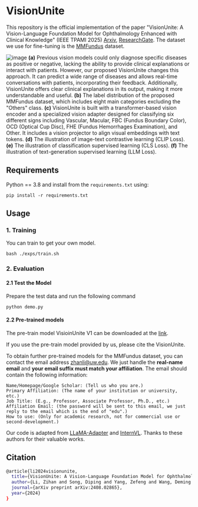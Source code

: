 # VisionUnite
This repository is the official implementation of the paper "VisionUnite: A Vision-Language Foundation Model for Ophthalmology Enhanced with Clinical Knowledge" (IEEE TPAMI 2025) [Arxiv](https://arxiv.org/abs/2408.02865), [ResearchGate](https://www.researchgate.net/publication/394425824_VisionUnite_A_Vision-Language_Foundation_Model_for_Ophthalmology_Enhanced_with_Clinical_Knowledge). The dataset we use for fine-tuning is the [MMFundus](https://github.com/HUANGLIZI/MMFundus) dataset.

![image](https://github.com/HUANGLIZI/VisionUnite/blob/main/VisionUnite_Manuscript.jpg)
**(a)** Previous vision models could only diagnose specific diseases as positive or negative, lacking the ability to provide clinical explanations or interact with patients. However, our proposed VisionUnite changes this approach. It can predict a wide range of diseases and allows real-time conversations with patients, incorporating their feedback. Additionally, VisionUnite offers clear clinical explanations in its output, making it more understandable and useful. **(b)** The label distribution of the proposed MMFundus dataset, which includes eight main categories excluding the "Others" class. **(c)** VisionUnite is built with a transformer-based vision encoder and a specialized vision adapter designed for classifying six different signs including Vascular, Macular, FBC (Fundus Boundary Color), OCD (Optical Cup Disc), FHE (Fundus Hemorrhages Examination), and Other. It includes a vision projector to align visual embeddings with text tokens. **(d)** The illustration of image-text contrastive learning (CLIP Loss). **(e)** The illustration of classification supervised learning (CLS Loss). **(f)** The illustration of text-generation supervised learning (LLM Loss).

## Requirements
Python == 3.8 and install from the ```requirements.txt``` using:
```angular2html
pip install -r requirements.txt
```

## Usage

### 1. Training

You can train to get your own model.

```angular2html
bash ./exps/train.sh
```

### 2. Evaluation

#### 2.1 Test the Model

Prepare the test data and run the following command
```angular2html
python demo.py
```

#### 2.2 Pre-trained models
The pre-train model VisioinUnite V1 can be downloaded at the [link](https://uillinoisedu-my.sharepoint.com/:u:/g/personal/zl111_illinois_edu/Edr7x0BKfQZJmv5nQA50VZEBbKvyVuiQw3MKoGx4Y93DMg?e=3J8JzS). 

If you use the pre-train model provided by us, please cite the VisionUnite.

To obtain further pre-trained models for the MMFundus dataset, you can contact the email address zhanli@uw.edu. We just handle the **real-name email** and **your email suffix must match your affiliation**. The email should contain the following information:
```angular2html
Name/Homepage/Google Scholar: (Tell us who you are.)
Primary Affiliation: (The name of your institution or university, etc.)
Job Title: (E.g., Professor, Associate Professor, Ph.D., etc.)
Affiliation Email: (the password will be sent to this email, we just reply to the email which is the end of "edu".)
How to use: (Only for academic research, not for commercial use or second-development.)
```

Our code is adapted from [LLaMA-Adapter](https://github.com/OpenGVLab/LLaMA-Adapter) and [InternVL](https://github.com/OpenGVLab/InternVL). Thanks to these authors for their valuable works.

## Citation

```bash
@article{li2024visionunite,
  title={VisionUnite: A Vision-Language Foundation Model for Ophthalmology Enhanced with Clinical Knowledge},
  author={Li, Zihan and Song, Diping and Yang, Zefeng and Wang, Deming and Li, Fei and Zhang, Xiulan and Kinahan, Paul E and Qiao, Yu},
  journal={arXiv preprint arXiv:2408.02865},
  year={2024}
}
```

